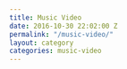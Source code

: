 ```yaml
---
title: Music Video
date: 2016-10-30 22:02:00 Z
permalink: "/music-video/"
layout: category
categories: music-video
---
```


